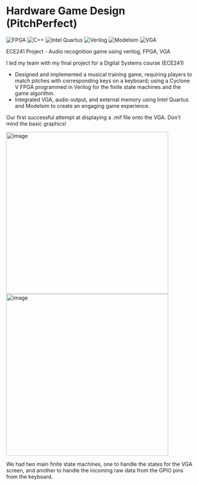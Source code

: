 # Hardware Game Design (PitchPerfect)

![FPGA](https://img.shields.io/badge/FPGA-d7bde2?style=flat-square)
![C++](https://img.shields.io/badge/C++-aed6f1?style=flat-square)
![Intel Quartus](https://img.shields.io/badge/IntelQuartus-f5b7b1?style=flat-square)
![Verilog](https://img.shields.io/badge/Verilog-d5dbdb?style=flat-square)
![Modelsim](https://img.shields.io/badge/Modelsim-aed6f1?style=flat-square)
![VGA](https://img.shields.io/badge/VGA-f5b7b1?style=flat-square)

ECE241 Project - Audio recognition game using verilog, FPGA, VGA


I led my team with my final project for a Digital Systems course (ECE241)

-	Designed and implemented a musical training game, requiring players to match pitches with corresponding keys on a keyboard; using a Cyclone V FPGA programmed in Verilog for the finite state machines and the game algorithm.
-	Integrated VGA, audio output, and external memory using Intel Quartus and Modelsim to create an engaging game experience.

Our first successful attempt at displaying a .mif file onto the VGA. Don't mind the basic graphics!

<img width="437" alt="image" src="https://github.com/user-attachments/assets/c11749b1-a055-4841-b5ae-f57cde35e811"><img width="437" alt="image" src="https://github.com/user-attachments/assets/41a4ac26-f449-48ad-b05e-834813f5ebef">

We had two main finite state machines, one to handle the states for the VGA screen, and another to handle the incoming raw data from the GPIO pins from the keyboard. 




